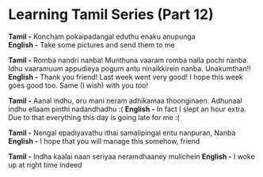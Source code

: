 # Learning Tamil Series (Part 12)

**Tamil -** Koncham pokaipadangal eduthu enaku anupunga<br/>
**English -** Take some pictures and send them to me

**Tamil -** Romba nandri nanba! Munthuna vaaram romba nalla pochi nanba.
Idhu vaaramuum appudieya pogum antu ninaikkirein nanba. Unakumthan!! 
**English -** Thank you friend! Last week went very good!
I hope this week goes good too. Same (I wish) with you too!

**Tamil -** Aanal indhu, oru mani neram adhikamaa thoonginaen. Adhunaal indhu ellaam pinthi nadandhadhu :( 
**English -** In fact I slept an hour extra. Due to that everything this day is going late for me :(

**Tamil -** Nengal epadiyavathu ithai samalipingal entu nanpuran, Nanba
**English -** I hope that you will manage this somehow, friend

**Tamil -** Indha kaalai naan seriyaa neramdhaaney mulichein
**English -** I woke up at right time indeed